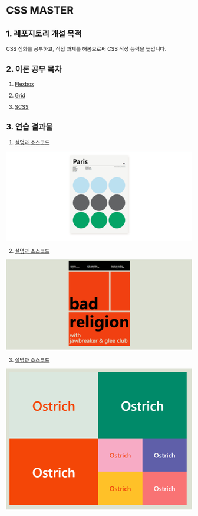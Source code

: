 # CSS MASTER

## 1. 레포지토리 개설 목적

CSS 심화를 공부하고, 직접 과제를 해봄으로써 CSS 작성 능력을 높입니다.

## 2. 이론 공부 목차

1. <a href="내용정리\01.Flexbox"> Flexbox </a>

2. <a href="내용정리\02.Grid"> Grid </a>

3. <a href="내용정리\03.SCSS"> SCSS </a>

## 3. 연습 결과물

1. <a href="practice\01"> 설명과 소스코드 </a>
<img src="practice\01\image.png" />

2. <a href="practice\02"> 설명과 소스코드 </a>
<img src="practice\02\image.png" />

3. <a href="practice\03"> 설명과 소스코드 </a>
<img src="practice\03\image.png" />





